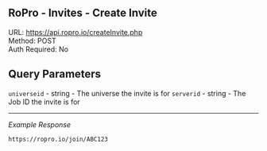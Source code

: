 ## RoPro - Invites - Create Invite

URL: https://api.ropro.io/createInvite.php \
Method: POST \
Auth Required: No

## Query Parameters

`universeid` - string - The universe the invite is for
`serverid` - string - The Job ID the invite is for

---

_Example Response_

```
https://ropro.io/join/ABC123
```
